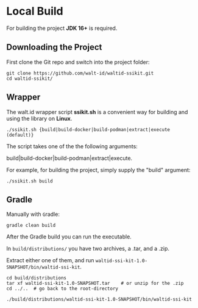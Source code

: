 # Local Build

For building the project **JDK 16+** is required.

## Downloading the Project

First clone the Git repo and switch into the project folder:

```
git clone https://github.com/walt-id/waltid-ssikit.git
cd waltid-ssikit/
```

## **Wrapper**

The walt.id wrapper script **ssikit.sh** is a convenient way for building and using the library on **Linux**.

```
./ssikit.sh {build|build-docker|build-podman|extract|execute (default)}
```

The script takes one of the the following arguments:

build|build-docker|build-podman|extract|execute.

For example, for building the project, simply supply the "build" argument:

```
./ssikit.sh build
```

## Gradle

Manually with `G`radle:

```
gradle clean build
```

After the Gradle build you can run the executable.

In `build/distributions/` you have two archives, a .tar, and a .zip.

Extract either one of them, and run `waltid-ssi-kit-1.0-SNAPSHOT/bin/waltid-ssi-kit`.

```
cd build/distributions
tar xf waltid-ssi-kit-1.0-SNAPSHOT.tar    # or unzip for the .zip
cd ../..  # go back to the root-directory

./build/distributions/waltid-ssi-kit-1.0-SNAPSHOT/bin/waltid-ssi-kit
```
